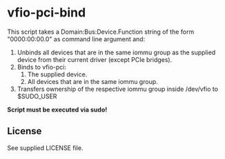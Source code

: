 # vfio-pci-bind

This script takes a Domain:Bus:Device.Function string of the form "0000:00:00.0" as command line argument and:

1. Unbinds all devices that are in the same iommu group as the supplied device from their current driver (except PCIe bridges).
2. Binds to vfio-pci:
    1. The supplied device.
    2. All devices that are in the same iommu group.
3. Transfers ownership of the respective iommu group inside /dev/vfio to $SUDO_USER

__Script must be executed via sudo!__

## License

See supplied LICENSE file.

